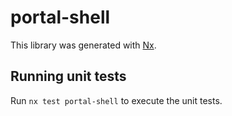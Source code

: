 # portal-shell

This library was generated with [Nx](https://nx.dev).

## Running unit tests

Run `nx test portal-shell` to execute the unit tests.
